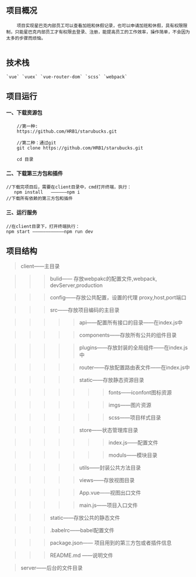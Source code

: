 <h2>项目概况</h2>

````
    项目实现星巴克内部员工可以查看加班和休假记录，也可以申请加班和休假，具有权限限制，只能星巴克内部员工才有权限去登录、注册，能提高员工的工作效率，操作简单，不会因为太多的步骤而烦恼。
 
````


<h2>技术栈</h2>

````
`vue` `vuex` `vue-router-dom` `scss` `webpack` 
````

<h2>项目运行</h2>

<h4>一、下载资源包</h4>

````
    //第一种:
    https://github.com/HRB1/starubucks.git

    //第二种：通过git
    git clone https://github.com/HRB1/starubucks.git

    cd 目录

````

<h4>二、下载第三方包和插件</h4>

  
    //下载完项目后，需要在client目录中，cmd打开终端，执行：
       npm install   ——————npm i
    //下载所有依赖的第三方包和插件
  

<h4>三、运行服务</h4>

````
//在client目录下，打开终端执行：
npm start ————————————npm run dev
````


<h2>项目结构</h2>

>client——主目录

>>>bulid—— 存放webpakc的配置文件,webpack, devServer,production

>>>config——存放公共配置，设置的代理 proxy,host,port端口

>>>src——存放项目编码的主目录

>>>>>api——配置所有接口的目录——在index.js中

>>>>>components——存放所有公共的组件目录

>>>>>plugins——存放封装的全局组件——在index.js中

>>>>>router——存放配置路由表文件——在index.js中

>>>>>static——存放静态资源目录

>>>>>>>fonts——iconfont图标资源

>>>>>>>imgs——图片资源

>>>>>>>scss——项目样式目录

>>>>>store——状态管理库目录

>>>>>>>index.js——配置文件

>>>>>>>moduls——模块目录

>>>>>utils——封装公共方法目录

>>>>>views——存放视图目录

>>>>>App.vue——视图出口文件

>>>>>main.js——项目入口文件

>>>static——存放公共的静态文件

>>>.babelrc——babel配置文件

>>>package.json—— 项目用到的第三方包或者插件信息

>>>README.md ——说明文件

>server——后台的文件目录




